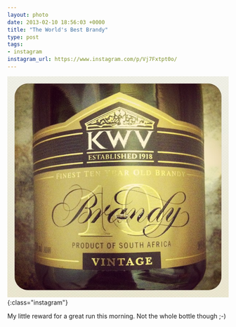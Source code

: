 ```yaml
---
layout: photo
date: 2013-02-10 18:56:03 +0000
title: "The World's Best Brandy"
type: post
tags:
- instagram
instagram_url: https://www.instagram.com/p/Vj7Fxtpt0o/
---
```


![Instagram - Vj7Fxtpt0o](/img/Vj7Fxtpt0o.jpg){:class="instagram"}

My little reward for a great run this morning. Not the whole bottle though ;-)
